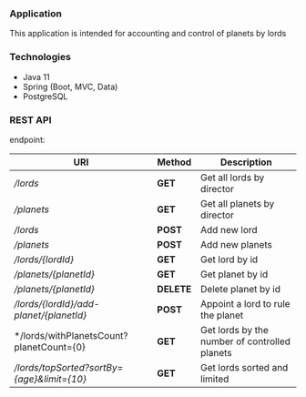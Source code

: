 ### Application
This application is intended for accounting and control of planets by lords
### Technologies
- Java 11
- Spring  (Boot, MVC, Data)
- PostgreSQL

### REST API

 endpoint:

| URI                                 | Method     | Description                            |
| ---------------------               | ----       | ------------------------               |
|*/lords*                            | **GET**    | Get  all lords by director             | 
|*/planets*                            | **GET**    | Get  all planets by director             | 
|*/lords*                           | **POST**   | Add new lord                           | 
|*/planets*                           | **POST**   | Add new planets                          | 
|*/lords/{lordId}*                     | **GET**    | Get lord by id                      |
|*/planets/{planetId}*                     | **GET**    | Get planet by id                      |
|*/planets/{planetId}*                 | **DELETE** | Delete planet by id                      |
|*/lords/{lordId}/add-planet/{planetId}*| **POST**   | Appoint a lord to rule the planet     | 
|*/lords/withPlanetsCount?planetCount={0} | **GET**    |Get lords by the number of controlled planets                  | 
|*/lords/topSorted?sortBy={age}&limit={10}*| **GET** | Get lords sorted and limited | 
 
